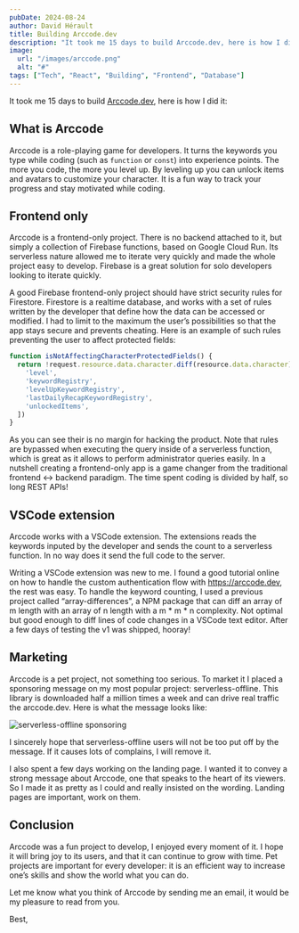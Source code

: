 ```yaml
---
pubDate: 2024-08-24
author: David Hérault
title: Building Arccode.dev
description: "It took me 15 days to build Arccode.dev, here is how I did it."
image:
  url: "/images/arccode.png"
  alt: "#"
tags: ["Tech", "React", "Building", "Frontend", "Database"]
---
```


It took me 15 days to build [Arccode.dev](https://arccode.dev), here is how I did it:

## What is Arccode

Arccode is a role-playing game for developers. It turns the keywords you type while coding (such as `function` or `const`) into experience points. The more you code, the more you level up. By leveling up you can unlock items and avatars to customize your character. It is a fun way to track your progress and stay motivated while coding.

## Frontend only

Arccode is a frontend-only project. There is no backend attached to it, but simply a collection of Firebase functions, based on Google Cloud Run. Its serverless nature allowed me to iterate very quickly and made the whole project easy to develop. Firebase is a great solution for solo developers looking to iterate quickly.

A good Firebase frontend-only project should have strict security rules for Firestore. Firestore is a realtime database, and works with a set of rules written by the developer that define how the data can be accessed or modified. I had to limit to the maximum the user’s possibilities so that the app stays secure and prevents cheating. Here is an example of such rules preventing the user to affect protected fields:

```jsx
function isNotAffectingCharacterProtectedFields() {
  return !request.resource.data.character.diff(resource.data.character).affectedKeys().hasAny([
    'level',
    'keywordRegistry',
    'levelUpKeywordRegistry',
    'lastDailyRecapKeywordRegistry',
    'unlockedItems',
  ])
}

```

As you can see their is no margin for hacking the product. Note that rules are bypassed when executing the query inside of a serverless function, which is great as it allows to perform administrator queries easily. In a nutshell creating a frontend-only app is a game changer from the traditional frontend ↔ backend paradigm. The time spent coding is divided by half, so long REST APIs!

## VSCode extension

Arccode works with a VSCode extension. The extensions reads the keywords inputed by the developer and sends the count to a serverless function. In no way does it send the full code to the server.

Writing a VSCode extension was new to me. I found a good tutorial online on how to handle the custom authentication flow with https://arccode.dev, the rest was easy. To handle the keyword counting, I used a previous project called “array-differences”, a NPM package that can diff an array of m length with an array of n length with a m * m * n complexity. Not optimal but good enough to diff lines of code changes in a VSCode text editor. After a few days of testing the v1 was shipped, hooray!

## Marketing

Arccode is a pet project, not something too serious. To market it I placed a sponsoring message on my most popular project: serverless-offline. This library is downloaded half a million times a week and can drive real traffic the arccode.dev. Here is what the message looks like:

![serverless-offline sponsoring](/images/arccode-sponsor.png)

I sincerely hope that serverless-offline users will not be too put off by the message. If it causes lots of complains, I will remove it.

I also spent a few days working on the landing page. I wanted it to convey a strong message about Arccode, one that speaks to the heart of its viewers. So I made it as pretty as I could and really insisted on the wording. Landing pages are important, work on them.

## Conclusion

Arccode was a fun project to develop, I enjoyed every moment of it. I hope it will bring joy to its users, and that it can continue to grow with time. Pet projects are important for every developer: it is an efficient way to increase one’s skills and show the world what you can do.

Let me know what you think of Arccode by sending me an email, it would be my pleasure to read from you.

Best,
